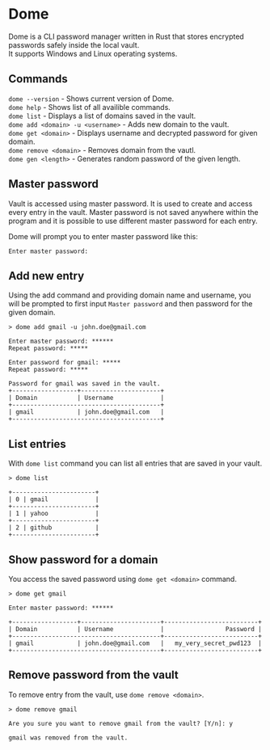 # Dome
Dome is a CLI password manager written in Rust that stores encrypted passwords safely inside the local vault. <br/>
It supports Windows and Linux operating systems.

## Commands

```dome --version``` - Shows current version of Dome. <br/>
```dome help``` - Shows list of all availible commands. <br/>
```dome list``` - Displays a list of domains saved in the vault. <br/>
```dome add <domain> -u <username>``` - Adds new domain to the vault. <br/>
```dome get <domain>``` - Displays username and decrypted password for given domain. <br/>
```dome remove <domain>``` - Removes domain from the vautl. <br/>
```dome gen <length>``` - Generates random password of the given length.

## Master password
Vault is accessed using master password. It is used to create and access every entry in the vault. Master password is not saved anywhere within the program and it is possible to use different master password for each entry.

Dome will prompt you to enter master password like this:
```
Enter master password: 
```

## Add new entry
Using the add command and providing domain name and username, you will be prompted to first input ```Master password``` and then password for the given domain.

```
> dome add gmail -u john.doe@gmail.com

Enter master password: ******
Repeat password: *****

Enter password for gmail: *****
Repeat password: *****

Password for gmail was saved in the vault.
+------------------+----------------------+
| Domain           | Username             |
+-----------------------------------------+
| gmail            | john.doe@gmail.com   |
+-----------------------------------------+
```

## List entries
With ```dome list``` command you can list all entries that are saved in your vault.

```
> dome list

+-----------------------+
| 0 | gmail             |
+-----------------------+
| 1 | yahoo             |
+-----------------------+
| 2 | github            |
+-----------------------+
```

## Show password for a domain
You access the saved password using ```dome get <domain>``` command.

```
> dome get gmail

Enter master password: ******

+------------------+----------------------+--------------------------+
| Domain           | Username             |                 Password |
+-----------------------------------------+--------------------------+
| gmail            | john.doe@gmail.com   |   my_very_secret_pwd123  |
+-----------------------------------------+--------------------------+

```

## Remove password from the vault
To remove entry from the vault, use ```dome remove <domain>```.

```
> dome remove gmail

Are you sure you want to remove gmail from the vault? [Y/n]: y

gmail was removed from the vault.

```
